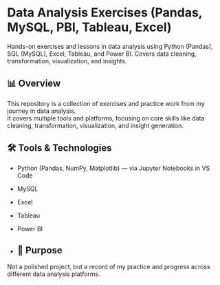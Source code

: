 # Data Analysis Exercises (Pandas, MySQL, PBI, Tableau, Excel)
Hands-on exercises and lessons in data analysis using Python (Pandas), SQL (MySQL), Excel, Tableau, and Power BI. Covers data cleaning, transformation, visualization, and insights.

## 📊 Overview
This repository is a collection of exercises and practice work from my journey in data analysis.  
It covers multiple tools and platforms, focusing on core skills like data cleaning, transformation, visualization, and insight generation.  

## 🛠️ Tools & Technologies
- Python (Pandas, NumPy, Matplotlib) — via Jupyter Notebooks in VS Code
- MySQL
- Excel
- Tableau
- Power BI

- ## 🚀 Purpose
Not a polished project, but a record of my practice and progress across different data analysis platforms.
